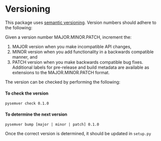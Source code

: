 # Versioning 

This package uses [semantic versioning](https://semver.org/).
Version numbers should adhere to the following:


Given a version number MAJOR.MINOR.PATCH, increment the:

1. MAJOR version when you make incompatible API changes,
2. MINOR version when you add functionality in a backwards compatible manner, and
3. PATCH version when you make backwards compatible bug fixes.
Additional labels for pre-release and build metadata are available as extensions to the MAJOR.MINOR.PATCH format.
   
The version can be checked by performing the following:

#### To check the version
```
pysemver check 0.1.0
```

#### To determine the next version 

```
pysemver bump [major | minor | patch] 0.1.0
```

Once the correct version is determined, it should be updated in `setup.py`